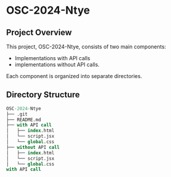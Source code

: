 # OSC-2024-Ntye

## Project Overview
This project, OSC-2024-Ntye, consists of two main components: 
- Implementations with API calls
- implementations without API calls. 

Each component is organized into separate directories.

## Directory Structure
```sql
OSC-2024-Ntye
├── .git
├── README.md
├── with API call
│   ├── index.html
│   └── script.jsx
│   └── global.css
├── without API call
│   ├── index.html
│   └── script.jsx
│   └── global.css
with API call
```
